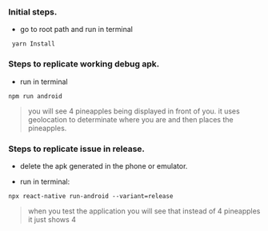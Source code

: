 ### **Initial steps.**


* go to root path and run in terminal

` yarn Install`


### **Steps to replicate working debug apk.**


* run in terminal 

`npm run android`


> you will see 4 pineapples being displayed in front of you. it uses geolocation to determinate where you are and then places the pineapples.


### **Steps to replicate issue in release.**


* delete the apk generated in the phone or emulator.

* run in terminal: 

`npx react-native run-android --variant=release`

> when you test the application you will see that instead of 4 pineapples it just shows 4


